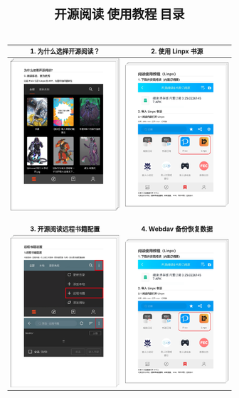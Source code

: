 <div align="center">

# 开源阅读 使用教程 目录
</div>
<br>


| **1. 为什么选择开源阅读？** | **2. 使用 Linpx 书源** |
| :---------------------------: | :---------------------------: |
| ![img](pic/WhyLegado.png)　　  | ![img](pic/UseLinpx.png)　　　 |
| 　　　　　　　　　　　　　　　　  　 | 　　　　　　　　　　　　　　　       |
| **3. 开源阅读远程书籍配置** | **4. Webdav 备份恢复数据** |
| ![img](pic/RemoteBooks.png) | ![img](pic/UseLinpx.png)      |


